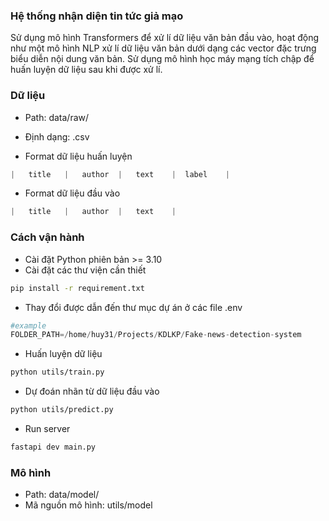 ### Hệ thống nhận diện tin tức giả mạo
Sử dụng mô hình Transformers để xử lí dữ liệu văn bản đầu vào, hoạt động như một mô hình NLP xử lí dữ liệu văn bản dưới dạng các vector đặc trưng biểu diễn nội dung văn bản.
Sử dụng mô hình học máy mạng tích chập để huấn luyện dữ liệu sau khi được xử lí.

### Dữ liệu
- Path: data/raw/
- Định dạng: .csv

- Format dữ liệu huấn luyện
```python
|   title   |   author  |   text    |  label    |
```

- Format dữ liệu đầu vào
```python
|   title   |   author  |   text    |
```

### Cách vận hành
- Cài đặt Python phiên bản >= 3.10
- Cài đặt các thư viện cần thiết
```bash
pip install -r requirement.txt
```

- Thay đổi được dẫn đến thư mục dự án ở các file .env
```python
#example
FOLDER_PATH=/home/huy31/Projects/KDLKP/Fake-news-detection-system
```

- Huấn luyện dữ liệu
```bash
python utils/train.py
```

- Dự đoán nhãn từ dữ liệu đầu vào
```bash
python utils/predict.py
```

- Run server
```bash
fastapi dev main.py
```

### Mô hình
- Path: data/model/
- Mã nguồn mô hình: utils/model